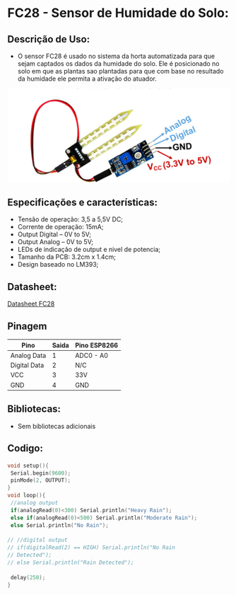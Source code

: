 # FC28 - Sensor de Humidade do Solo:

## Descrição de Uso:
- O sensor FC28 é usado no sistema da horta automatizada para que sejam captados os dados da humidade do solo. Ele é posicionado no solo em que as plantas sao plantadas para que com base no resultado da humidade ele permita a ativação do atuador.
 
<img src="/Sensores/FC28/FC28_PinOut.png"  />

## Especificações e características:
- Tensão de operação: 3,5 a 5,5V DC;
- Corrente de operação: 15mA;
- Output Digital – 0V to 5V;
- Output Analog – 0V to 5V;
- LEDs de indicação de output e nivel de potencia;
- Tamanho da PCB: 3.2cm x 1.4cm;
- Design baseado no LM393;


## Datasheet:

[Datasheet FC28](/Sensores/)


## Pinagem
| Pino | Saida | Pino ESP8266 |
| ------------- | ------------- | ------------- |
| Analog Data  | 1 | ADC0 - A0 |
| Digital Data | 2 | N/C |
| VCC  | 3 | 33V  |
| GND  | 4 | GND  |

## Bibliotecas:

- Sem bibliotecas adicionais

## Codigo:

```C++
void setup(){
 Serial.begin(9600);
 pinMode(2, OUTPUT);
}
void loop(){
 //analog output
 if(analogRead(0)<300) Serial.println("Heavy Rain");
 else if(analogRead(0)<500) Serial.println("Moderate Rain");
 else Serial.println("No Rain");

// //digital output
// if(digitalRead(2) == HIGH) Serial.println("No Rain
// Detected");
// else Serial.println("Rain Detected");

 delay(250);
}

```
